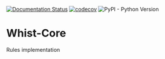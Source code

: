 [![Documentation Status](https://readthedocs.org/projects/pip/badge/?version=stable)](https://pip.pypa.io/en/stable/?badge=stable)
[![codecov](https://codecov.io/gh/Whist-Team/Whist-Core/branch/main/graph/badge.svg)](https://codecov.io/gh/Whist-Team/Whist-Core)
![PyPI - Python Version](https://img.shields.io/pypi/pyversions/whist-core)
# Whist-Core
Rules implementation
